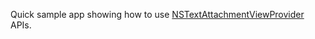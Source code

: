 Quick sample app showing how to use [NSTextAttachmentViewProvider](https://developer.apple.com/documentation/uikit/nstextattachmentviewprovider) APIs.